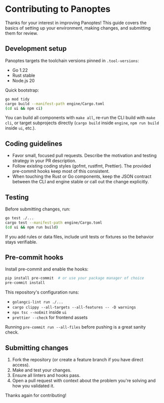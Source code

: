 # Contributing to Panoptes

Thanks for your interest in improving Panoptes! This guide covers the basics of setting up your environment, making changes, and submitting them for review.

## Development setup

Panoptes targets the toolchain versions pinned in `.tool-versions`:

- Go 1.22
- Rust stable
- Node.js 20

Quick bootstrap:

```bash
go mod tidy
cargo build --manifest-path engine/Cargo.toml
(cd ui && npm ci)
```

You can build all components with `make all`, re-run the CLI build with `make cli`, or target subprojects directly (`cargo build` inside `engine`, `npm run build` inside `ui`, etc.).

## Coding guidelines

- Favor small, focused pull requests. Describe the motivation and testing strategy in your PR description.
- Follow existing coding styles (gofmt, rustfmt, Prettier). The provided pre-commit hooks keep most of this consistent.
- When touching the Rust or Go components, keep the JSON contract between the CLI and engine stable or call out the change explicitly.

## Testing

Before submitting changes, run:

```bash
go test ./...
cargo test --manifest-path engine/Cargo.toml
(cd ui && npm run build)
```

If you add rules or data files, include unit tests or fixtures so the behavior stays verifiable.

## Pre-commit hooks

Install pre-commit and enable the hooks:

```bash
pip install pre-commit  # or use your package manager of choice
pre-commit install
```

This repository's configuration runs:

- `golangci-lint run ./...`
- `cargo clippy --all-targets --all-features -- -D warnings`
- `npx tsc --noEmit` inside `ui`
- `prettier --check` for frontend assets

Running `pre-commit run --all-files` before pushing is a great sanity check.

## Submitting changes

1. Fork the repository (or create a feature branch if you have direct access).
2. Make and test your changes.
3. Ensure all linters and hooks pass.
4. Open a pull request with context about the problem you're solving and how you validated it.

Thanks again for contributing!

